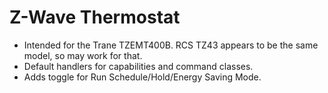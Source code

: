 # Z-Wave Thermostat

- Intended for the Trane TZEMT400B. RCS TZ43 appears to be the same model, so may work for that.
- Default handlers for capabilities and command classes.
- Adds toggle for Run Schedule/Hold/Energy Saving Mode.